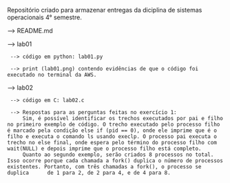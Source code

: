 Repositório criado para armazenar entregas da diciplina de sistemas operacionais 4° semestre.

--> README.md

  --> lab01

     --> código em python: lab01.py

     --> print (lab01.png) contendo evidências de que o código foi executado no terminal da AWS.

  --> lab02

     --> código em C: lab02.c

     --> Respostas para as perguntas feitas no exercício 1: 
         Sim, é possível identificar os trechos executados por pai e filho no primeiro exemplo de código. O trecho executado pelo processo filho é marcado pela condição else if (pid == 0), onde ele imprime que é o       filho e executa o comando ls usando execlp. O processo pai executa o trecho no else final, onde espera pelo término do processo filho com wait(NULL) e depois imprime que o processo filho está completo. 
         Quanto ao segundo exemplo, serão criados 8 processos no total. Isso ocorre porque cada chamada a fork() duplica o número de processos existentes. Portanto, com três chamadas a fork(), o processo se duplica      de 1 para 2, de 2 para 4, e de 4 para 8.
